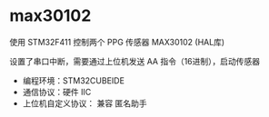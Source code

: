 # max30102
使用 STM32F411 控制两个 PPG 传感器 MAX30102 (HAL库)

设置了串口中断，需要通过上位机发送 AA 指令（16进制），启动传感器

- 编程环境：STM32CUBEIDE
- 通信协议：硬件 IIC
- 上位机自定义协议： 兼容 匿名助手
